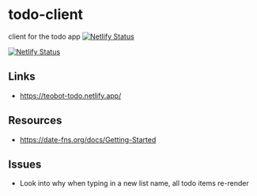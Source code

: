 # todo-client
client for the todo app
[![Netlify Status](https://api.netlify.com/api/v1/badges/f88f2ac6-cc1f-42ab-8562-554f35c05ddb/deploy-status)](https://app.netlify.com/sites/teobot-todo/deploys)

[![Netlify Status](https://api.netlify.com/api/v1/badges/f88f2ac6-cc1f-42ab-8562-554f35c05ddb/deploy-status)](https://app.netlify.com/sites/teobot-todo/deploys)

## Links
- https://teobot-todo.netlify.app/

## Resources
- https://date-fns.org/docs/Getting-Started

## Issues
- Look into why when typing in a new list name, all todo items re-render